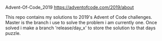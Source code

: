Advent-Of-Code_2019
https://adventofcode.com/2019/about

This repo contains my solutions to 2019's Advent of Code challenges.
Master is the branch i use to solve the problem i am currently one. 
Once solved i make a branch 'release/day_x' to store the solution to that days puzzle.